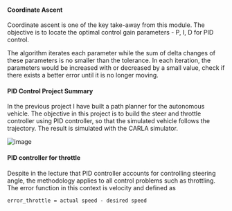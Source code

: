 #### Coordinate Ascent

Coordinate ascent is one of the key take-away from this module.  The objective is to locate the optimal control gain parameters - P, I, D for PID control.

The algorithm iterates each parameter while the sum of delta changes of these parameters is no smaller than the tolerance.  In each iteration, the parameters would be increased with or decreased by a small value, check if there exists a better error until it is no longer moving.   

#### PID Control Project Summary
In the previous project I have built a path planner for the autonomous vehicle. The objective in this project is to build the steer and throttle controller using PID controller, so that the simulated vehicle follows the trajectory.   The result is simulated with the CARLA simulator.

![image](https://user-images.githubusercontent.com/21034990/227677040-d2c6a13e-592f-4516-ab59-d3f5f6cd2783.png)

#### PID controller for throttle
Despite in the lecture that PID controller accounts for controlling steering angle, the methodology applies to all control problems such as throttling.  The error function in this context is velocity and defined as

```
error_throttle = actual speed - desired speed
```


